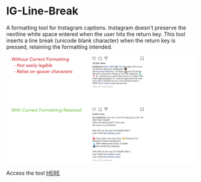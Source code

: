 # IG-Line-Break

A formatting tool for Instagram captions. Instagram doesn't preserve the nextline white space entered when the user hits the return key. This tool inserts a line break (unicode blank character) when the return key is pressed, retaining the formatting intended.


![Formatting](https://raw.githubusercontent.com/eric2013264/IG-Line-Break/master/images/formatting.png)


Access the tool [HERE](https://eric2013264.github.io/IG-Line-Break)
